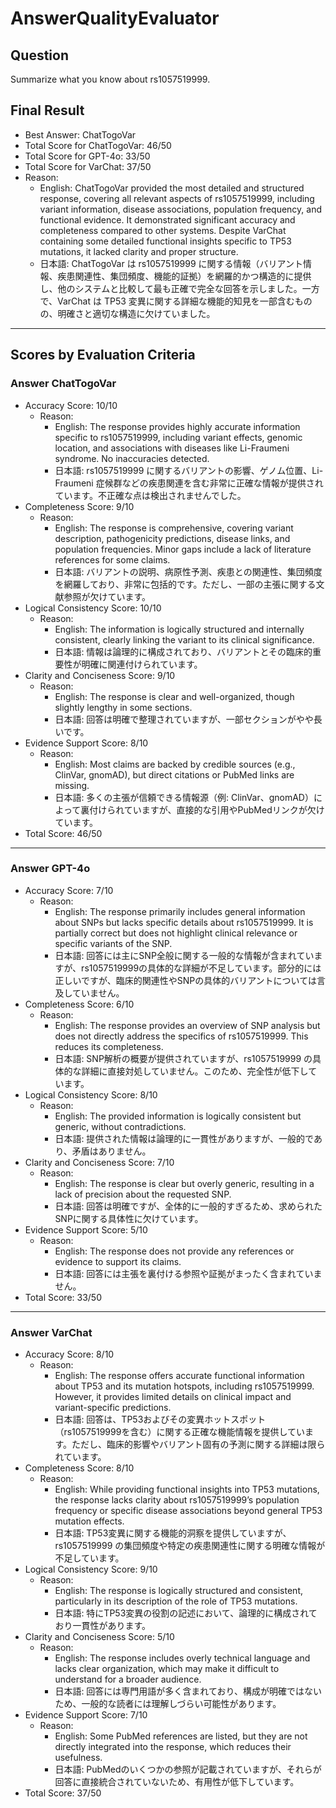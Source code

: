 # AnswerQualityEvaluator

## Question

Summarize what you know about rs1057519999.

## Final Result

- Best Answer: ChatTogoVar
- Total Score for ChatTogoVar: 46/50
- Total Score for GPT-4o: 33/50
- Total Score for VarChat: 37/50
- Reason:
  - English: ChatTogoVar provided the most detailed and structured response, covering all relevant aspects of rs1057519999, including variant information, disease associations, population frequency, and functional evidence. It demonstrated significant accuracy and completeness compared to other systems. Despite VarChat containing some detailed functional insights specific to TP53 mutations, it lacked clarity and proper structure.
  - 日本語: ChatTogoVar は rs1057519999 に関する情報（バリアント情報、疾患関連性、集団頻度、機能的証拠）を網羅的かつ構造的に提供し、他のシステムと比較して最も正確で完全な回答を示しました。一方で、VarChat は TP53 変異に関する詳細な機能的知見を一部含むものの、明確さと適切な構造に欠けていました。

---

## Scores by Evaluation Criteria

### Answer ChatTogoVar
- Accuracy Score: 10/10
  - Reason: 
    - English: The response provides highly accurate information specific to rs1057519999, including variant effects, genomic location, and associations with diseases like Li-Fraumeni syndrome. No inaccuracies detected.
    - 日本語: rs1057519999 に関するバリアントの影響、ゲノム位置、Li-Fraumeni 症候群などの疾患関連を含む非常に正確な情報が提供されています。不正確な点は検出されませんでした。
- Completeness Score: 9/10
  - Reason: 
    - English: The response is comprehensive, covering variant description, pathogenicity predictions, disease links, and population frequencies. Minor gaps include a lack of literature references for some claims.
    - 日本語: バリアントの説明、病原性予測、疾患との関連性、集団頻度を網羅しており、非常に包括的です。ただし、一部の主張に関する文献参照が欠けています。
- Logical Consistency Score: 10/10
  - Reason: 
    - English: The information is logically structured and internally consistent, clearly linking the variant to its clinical significance.
    - 日本語: 情報は論理的に構成されており、バリアントとその臨床的重要性が明確に関連付けられています。
- Clarity and Conciseness Score: 9/10
  - Reason: 
    - English: The response is clear and well-organized, though slightly lengthy in some sections.
    - 日本語: 回答は明確で整理されていますが、一部セクションがやや長いです。
- Evidence Support Score: 8/10
  - Reason: 
    - English: Most claims are backed by credible sources (e.g., ClinVar, gnomAD), but direct citations or PubMed links are missing.
    - 日本語: 多くの主張が信頼できる情報源（例: ClinVar、gnomAD）によって裏付けられていますが、直接的な引用やPubMedリンクが欠けています。
- Total Score: 46/50

---

### Answer GPT-4o
- Accuracy Score: 7/10
  - Reason: 
    - English: The response primarily includes general information about SNPs but lacks specific details about rs1057519999. It is partially correct but does not highlight clinical relevance or specific variants of the SNP.
    - 日本語: 回答には主にSNP全般に関する一般的な情報が含まれていますが、rs1057519999の具体的な詳細が不足しています。部分的には正しいですが、臨床的関連性やSNPの具体的バリアントについては言及していません。
- Completeness Score: 6/10
  - Reason: 
    - English: The response provides an overview of SNP analysis but does not directly address the specifics of rs1057519999. This reduces its completeness.
    - 日本語: SNP解析の概要が提供されていますが、rs1057519999 の具体的な詳細に直接対処していません。このため、完全性が低下しています。
- Logical Consistency Score: 8/10
  - Reason: 
    - English: The provided information is logically consistent but generic, without contradictions.
    - 日本語: 提供された情報は論理的に一貫性がありますが、一般的であり、矛盾はありません。
- Clarity and Conciseness Score: 7/10
  - Reason: 
    - English: The response is clear but overly generic, resulting in a lack of precision about the requested SNP.
    - 日本語: 回答は明確ですが、全体的に一般的すぎるため、求められたSNPに関する具体性に欠けています。
- Evidence Support Score: 5/10
  - Reason: 
    - English: The response does not provide any references or evidence to support its claims.
    - 日本語: 回答には主張を裏付ける参照や証拠がまったく含まれていません。
- Total Score: 33/50

---

### Answer VarChat
- Accuracy Score: 8/10
  - Reason: 
    - English: The response offers accurate functional information about TP53 and its mutation hotspots, including rs1057519999. However, it provides limited details on clinical impact and variant-specific predictions.
    - 日本語: 回答は、TP53およびその変異ホットスポット（rs1057519999を含む）に関する正確な機能情報を提供しています。ただし、臨床的影響やバリアント固有の予測に関する詳細は限られています。
- Completeness Score: 8/10
  - Reason: 
    - English: While providing functional insights into TP53 mutations, the response lacks clarity about rs1057519999’s population frequency or specific disease associations beyond general TP53 mutation effects.
    - 日本語: TP53変異に関する機能的洞察を提供していますが、rs1057519999 の集団頻度や特定の疾患関連性に関する明確な情報が不足しています。
- Logical Consistency Score: 9/10
  - Reason: 
    - English: The response is logically structured and consistent, particularly in its description of the role of TP53 mutations.
    - 日本語: 特にTP53変異の役割の記述において、論理的に構成されており一貫性があります。
- Clarity and Conciseness Score: 5/10
  - Reason: 
    - English: The response includes overly technical language and lacks clear organization, which may make it difficult to understand for a broader audience.
    - 日本語: 回答には専門用語が多く含まれており、構成が明確ではないため、一般的な読者には理解しづらい可能性があります。
- Evidence Support Score: 7/10
  - Reason: 
    - English: Some PubMed references are listed, but they are not directly integrated into the response, which reduces their usefulness.
    - 日本語: PubMedのいくつかの参照が記載されていますが、それらが回答に直接統合されていないため、有用性が低下しています。
- Total Score: 37/50